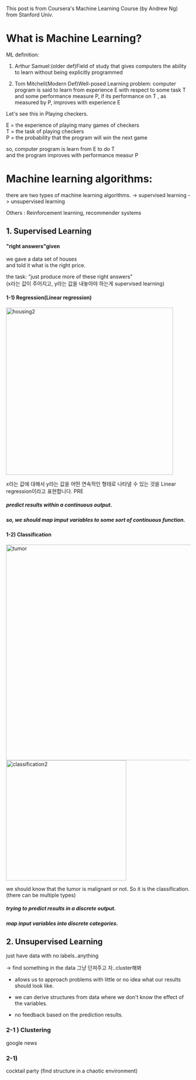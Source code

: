 This post is from Coursera's Machine Learning Course (by Andrew Ng) from Stanford Univ.

# What is Machine Learning?


ML definition:

1. Arthur Samuel:(older def)Field of study that gives computers the ability to learn
  without being explicitly programmed

2. Tom Mitchell(Modern Def)Well-posed Learning problem:
  computer program is said to learn from experience E with respect to some task T
	and some performance measure P,
	if its performance on T , as measured by P,
	improves with experience E
  
  Let's see this in Playing checkers.
  
  E = the experience of playing many games of checkers  
  T = the task of playing checkers  
  P = the probability that the program will win the next game  
  
  so, computer program is learn from E to do T  
  and the program improves with performance measur P
	
# Machine learning algorithms:

there are two types of machine learning algorithms.
-> supervised learning
-> unsupervised learning

Others : Reinforcement learning, recommender systems


## 1. Supervised Learning

#### "right answers"given
we gave a data set of houses  
and told it what is the right price.  

the task: "just produce more of these right answers"  
(x라는 값이 주어지고, y라는 값을 내놓아야 하는게 supervised learning)  


#### 1-1) Regression(Linear regression)

<img width="456" alt="housing2" src="https://user-images.githubusercontent.com/41497195/55059259-d84eff00-50b1-11e9-9efa-035d1a7f23d0.PNG">

x라는 값에 대해서 y라는 값을 어떤 연속적인 형태로 나타낼 수 있는 것을 Linear regression이라고 표현합니다. PRE

##### predict results within a continuous output.
##### so, we should map imput variables to some sort of continuous function.

#### 1-2) Classification

<img width="588" alt="tumor" src="https://user-images.githubusercontent.com/41497195/55059268-dc7b1c80-50b1-11e9-8e60-5eb298ba6d09.PNG">
<img width="328" alt="classification2" src="https://user-images.githubusercontent.com/41497195/55059273-de44e000-50b1-11e9-9669-7603c8b7b8b9.PNG">

we should know that the tumor is malignant or not.
So it is the classification.
(there can be multiple types)

##### trying to predict results in a discrete output.
##### map input variables into discrete categories.

## 2.  Unsupervised Learning

just have data with no labels..anything

-> find something in the data
그냥 던져주고 자..cluster해봐
- allows us to approach problems with little or no idea what our results should look like.
-  we can derive structures from data where we don't know the effect of the variables.

- no feedback based on the prediction results.


### 2-1 ) Clustering

google news
### 2-1) 
cocktail party
(find structure in a chaotic environment)


